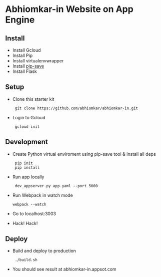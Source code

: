 Abhiomkar-in Website on App Engine
==================================

Install
-------

 - Install Gcloud
 - Install Pip
 - Install virtualenvwrapper
 - Install [pip-save](https://github.com/abhiomkar/pip-save)
 - Install Flask

Setup
-----

 - Clone this starter kit 

        git clone https://github.com/abhiomkar/abhiomkar-in.git

 - Login to Gcloud

        gcloud init

Development
-----------

 - Create Python virtual enviroment using pip-save tool & install all deps

        pip init
        pip install
 
 - Run app locally

        dev_appserver.py app.yaml --port 5000

 - Run Webpack in watch mode
       
       webpack --watch

 - Go to localhost:3003

 - Hack! Hack!
  
Deploy
------

 - Build and deploy to production

        ./build.sh

 - You should see result at abhiomkar-in.appsot.com
